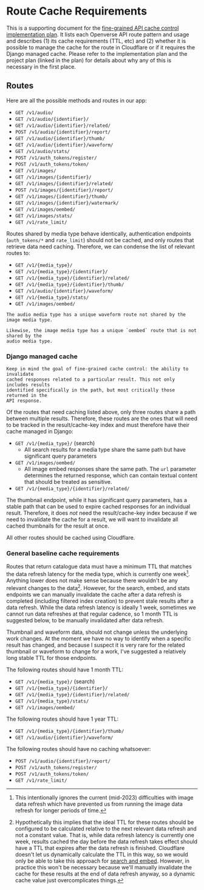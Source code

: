 # Route Cache Requirements

This is a supporting document for the
[fine-grained API cache control implementation plan](/projects/proposals/trust_and_safety/content_report_moderation/20230620-fine-grained-cache-control.md).
It lists each Openverse API route pattern and usage and describes (1) its cache
requirements (TTL, etc) and (2) whether it is possible to manage the cache for
the route in Cloudflare or if it requires the Django managed cache. Please refer
to the implementation plan and the project plan (linked in the plan) for details
about why any of this is necessary in the first place.

## Routes

Here are all the possible methods and routes in our app:

- `GET /v1/audio/`
- `GET /v1/audio/{identifier}/`
- `GET /v1/audio/{identifier}/related/`
- `POST /v1/audio/{identifier}/report/`
- `GET /v1/audio/{identifier}/thumb/`
- `GET /v1/audio/{identifier}/waveform/`
- `GET /v1/audio/stats/`
- `POST /v1/auth_tokens/register/`
- `POST /v1/auth_tokens/token/`
- `GET /v1/images/`
- `GET /v1/images/{identifier}/`
- `GET /v1/images/{identifier}/related/`
- `POST /v1/images/{identifier}/report/`
- `GET /v1/images/{identifier}/thumb/`
- `GET /v1/images/{identifier}/watermark/`
- `GET /v1/images/oembed/`
- `GET /v1/images/stats/`
- `GET /v1/rate_limit/`

Routes shared by media type behave identically, authentication endpoints
(`auth_tokens/*` and `rate_limit`) should not be cached, and only routes that
retrieve data need caching. Therefore, we can condense the list of relevant
routes to:

- `GET /v1/{media_type}/`
- `GET /v1/{media_type}/{identifier}/`
- `GET /v1/{media_type}/{identifier}/related/`
- `GET /v1/{media_type}/{identifier}/thumb/`
- `GET /v1/audio/{identifier}/waveform/`
- `GET /v1/{media_type}/stats/`
- `GET /v1/images/oembed/`

```{information}
The audio media type has a unique waveform route not shared by the image media type.

Likewise, the image media type has a unique `oembed` route that is not shared by the
audio media type.
```

### Django managed cache

```{information}
Keep in mind the goal of fine-grained cache control: the ability to invalidate
cached responses related to a particular result. This not only includes results
identified specifically in the path, but most critically those returned in the
API response.
```

Of the routes that need caching listed above, only three routes share a path
between multiple results. Therefore, these routes are the ones that will need to
be tracked in the result/cache-key index and must therefore have their cache
managed in Django:

- `GET /v1/{media_type}/` (search)
  - All search results for a media type share the same path but have significant
    query parameters
- `GET /v1/images/oembed/`
  - All image embed responses share the same path. The `url` parameter
    determines the returned response, which can contain textual content that
    should be treated as sensitive.
- `GET /v1/{media_type}/{identifier}/related/`

The thumbnail endpoint, while it has significant query parameters, has a stable
path that can be used to expire cached responses for an individual result.
Therefore, it does _not_ need the result/cache-key index because if we need to
invalidate the cache for a result, we will want to invalidate all cached
thumbnails for the result at once.

All other routes should be cached using Cloudflare.

### General baseline cache requirements

Routes that return catalogue data must have a minimum TTL that matches the data
refresh latency for the media type, which is currently one
week[^data-refresh-latency]. Anything lower does not make sense because there
wouldn't be any relevant changes to the data[^dynamic-ttl]. However, for the
search, embed, and stats endpoints we can manually invalidate the cache after a
data refresh is completed (including filtered index creation) to prevent stale
results after a data refresh. While the data refresh latency is ideally 1 week,
sometimes we cannot run data refreshes at that regular cadence, so 1 month TTL
is suggested below, to be manually invalidated after data refresh.

Thumbnail and waveform data, should not change unless the underlying work
changes. At the moment we have no way to identify when a specific result has
changed, and because I suspect it is very rare for the related thumbnail or
waveform to change for a work, I've suggested a relatively long stable TTL for
those endpoints.

[^data-refresh-latency]:
    This intentionally ignores the current (mid-2023) difficulties with image
    data refresh which have prevented us from running the image data refresh for
    longer periods of time.

[^dynamic-ttl]:
    Hypothetically this implies that the ideal TTL for these routes should be
    configured to be calculated relative to the next relevant data refresh and
    not a constant value. That is, while data refresh latency is currently one
    week, results cached the day before the data refresh takes effect should
    have a TTL that expires after the data refresh is finished. Cloudflare
    doesn't let us dynamically calculate the TTL in this way, so we would only
    be able to take this approach for
    [search and embed](#fine-grained-cache-control). However, in practice this
    won't be necessary because we'll manually invalidate the cache for these
    results at the end of data refresh anyway, so a dynamic cache value just
    overcomplicates things.

The following routes should have 1 month TTL:

- `GET /v1/{media_type}/` (search)
- `GET /v1/{media_type}/{identifier}/`
- `GET /v1/{media_type}/{identifier}/related/`
- `GET /v1/{media_type}/stats/`
- `GET /v1/images/oembed/`

The following routes should have 1 year TTL:

- `GET /v1/{media_type}/{identifier}/thumb/`
- `GET /v1/audio/{identifier}/waveform/`

The following routes should have no caching whatsoever:

- `POST /v1/audio/{identifier}/report/`
- `POST /v1/auth_tokens/register/`
- `POST /v1/auth_tokens/token/`
- `GET /v1/rate_limit/`

